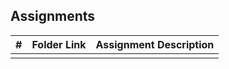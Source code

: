 ##  Assignments

|   #   | Folder Link | Assignment Description |
| :---: | ----------- | ---------------------- |
|  | |        |
